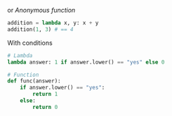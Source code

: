 or *Anonymous function*

```python
addition = lambda x, y: x + y
addition(1, 3) # == 4
```

With conditions
```python
# Lambda
lambda answer: 1 if answer.lower() == "yes" else 0

# Function
def func(answer):
    if answer.lower() == "yes":
        return 1
    else:
        return 0
```
